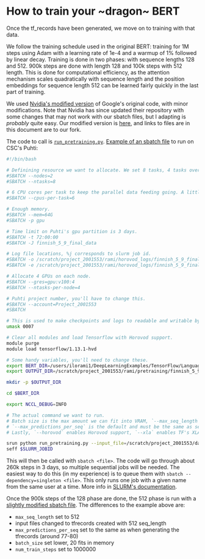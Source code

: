 # How to train your ~dragon~ BERT

Once the tf_records have been generated, we move on to training with that data.

We follow the training schedule used in the original BERT: training for 1M steps using Adam with a learning rate of 1e-4 and a warmup of 1% followed by linear decay.
Training is done in two phases: with sequence lengths 128 and 512. 900k steps are done with length 128 and 100k steps with 512 length. This is done for computational efficiency, as the attention mechanism scales quadratically with sequence length and the position embeddings for sequence length 512 can be learned fairly quickly in the last part of training.

We used [Nvidia's modified version](https://github.com/NVIDIA/DeepLearningExamples/tree/master/TensorFlow/LanguageModeling/BERT) of Google's original code, with minor modifications. Note that Nvidia has since updated their repository with some changes that may not work with our sbatch files, but I adapting is *probably* quite easy. Our modified version is [here](https://github.com/haamis/DeepLearningExamples_FinBERT/tree/master/TensorFlow/LanguageModeling/BERT_nonscaling), and links to files are in this document are to our fork.

The code to call is [`run_pretraining.py`](https://github.com/haamis/DeepLearningExamples_FinBERT/blob/master/TensorFlow/LanguageModeling/BERT_nonscaling/run_pretraining.py). [Example of an sbatch file](../nlpl_tutorial/finnish_5_9_final_data.sbatch) to run on CSC's Puhti:

```bash
#!/bin/bash

# Definining resource we want to allocate. We set 8 tasks, 4 tasks over 2 nodes as we have 4 GPUs per node.
#SBATCH --nodes=2
#SBATCH --ntasks=8

# 6 CPU cores per task to keep the parallel data feeding going. A little overkill, but CPU time is very cheap compared to GPU time.
#SBATCH --cpus-per-task=6

# Enough memory.
#SBATCH --mem=64G
#SBATCH -p gpu

# Time limit on Puhti's gpu partition is 3 days.
#SBATCH -t 72:00:00
#SBATCH -J finnish_5_9_final_data

# Log file locations, %j corresponds to slurm job id.
#SBATCH -o /scratch/project_2001553/rami/horovod_logs/finnish_5_9_final_data_out-%j.txt
#SBATCH -e /scratch/project_2001553/rami/horovod_logs/finnish_5_9_final_data_err-%j.txt

# Allocate 4 GPUs on each node.
#SBATCH --gres=gpu:v100:4
#SBATCH --ntasks-per-node=4

# Puhti project number, you'll have to change this.
#SBATCH --account=Project_2001553
#SBATCH

# This is used to make checkpoints and logs to readable and writable by other members in the project.
umask 0007

# Clear all modules and load Tensorflow with Horovod support.
module purge
module load tensorflow/1.13.1-hvd

# Some handy variables, you'll need to change these.
export BERT_DIR=/users/ilorami1/DeepLearningExamples/TensorFlow/LanguageModeling/BERT_nonscaling/
export OUTPUT_DIR=/scratch/project_2001553/rami/pretraining/finnish_5_9_final_data/

mkdir -p $OUTPUT_DIR

cd $BERT_DIR

export NCCL_DEBUG=INFO

# The actual command we want to run.
# Batch size is the max amount we can fit into VRAM, `--max_seq_length` is 128 for the first part of the training.
# `--max_predictions_per_seq` is the default and must be the same as set in the tfrecord generation.
# Lastly, `--horovod` enables Horovod support, `--xla` enables TF's XLA JIT and `--use_fp16` enables support for mixed-precision training.

srun python run_pretraining.py --input_file=/scratch/project_2001553/data-sep-2019/finnish/tfrecords/cased/128/* --output_dir=$OUTPUT_DIR --do_train=True --do_eval=False --bert_config_file=$BERT_DIR/finnish_main_config_50k.json --train_batch_size=140 --max_seq_length=128 --max_predictions_per_seq=20 --num_train_steps=900000 --num_warmup_steps=9000 --learning_rate=1e-4 --horovod --use_xla --use_fp16
seff $SLURM_JOBID
```

This will then be called with `sbatch <file>`. The code will go through about 260k steps in 3 days, so multiple sequential jobs will be needed. The easiest way to do this (in my experience) is to queue them with `sbatch --dependency=singleton <file>`. This only runs one job with a given name from the same user at a time. More info in [SLURM's documentation](https://slurm.schedmd.com/sbatch.html).

Once the 900k steps of the 128 phase are done, the 512 phase is run with a [slightly modified sbatch file](../nlpl_tutorial/finnish_5_9_final_data_512.sbatch). The differences to the example above are:
  * `max_seq_length` set to 512
  * input files changed to tfrecords created with 512 seq_length
  * `max_predictions_per_seq` set to the same as when generating the tfrecords (around 77-80)
  * `batch_size` set lower, 20 fits in memory
  * `num_train_steps` set to 1000000
